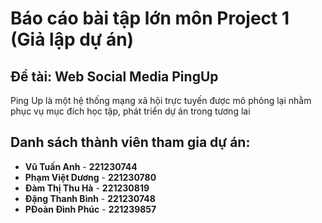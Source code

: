 # Báo cáo bài tập lớn môn Project 1 (Giả lập dự án)
## Đề tài: Web Social Media PingUp
Ping Up là một hệ thống mạng xã hội trực tuyến được mô phỏng lại nhằm phục vụ mục đích học tập, phát triển dự án trong tương lai

## Danh sách thành viên tham gia dự án:
- **Vũ Tuấn Anh** - **221230744**
- **Phạm Việt Dương** - **221230780**
- **Đàm Thị Thu Hà** - **221230819**
- **Đặng Thanh Bình** - **221230748**
- **PĐoàn Đình Phúc** - **221239857**
